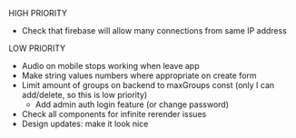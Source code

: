 HIGH PRIORITY

- Check that firebase will allow many connections from same IP address

LOW PRIORITY

- Audio on mobile stops working when leave app
- Make string values numbers where appropriate on create form
- Limit amount of groups on backend to maxGroups const (only I can add/delete,
  so this is low priority)
  - Add admin auth login feature (or change password)
- Check all components for infinite rerender issues
- Design updates: make it look nice
